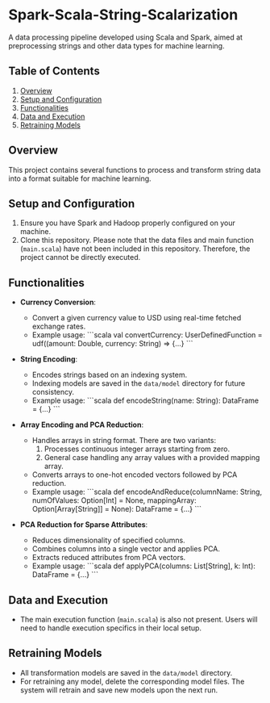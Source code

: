 # Spark-Scala-String-Scalarization

A data processing pipeline developed using Scala and Spark, aimed at preprocessing strings and other data types for machine learning.

## Table of Contents

1. [Overview](#overview)
2. [Setup and Configuration](#setup-and-configuration)
3. [Functionalities](#functionalities)
4. [Data and Execution](#data-and-execution)
5. [Retraining Models](#retraining-models)

## Overview

This project contains several functions to process and transform string data into a format suitable for machine learning.

## Setup and Configuration

1. Ensure you have Spark and Hadoop properly configured on your machine.
2. Clone this repository. Please note that the data files and main function (`main.scala`) have not been included in this repository. Therefore, the project cannot be directly executed.

## Functionalities

- **Currency Conversion**:
    - Convert a given currency value to USD using real-time fetched exchange rates.
    - Example usage:
      \```scala
      val convertCurrency: UserDefinedFunction = udf((amount: Double, currency: String) => {...}
      \```

- **String Encoding**:
    - Encodes strings based on an indexing system.
    - Indexing models are saved in the `data/model` directory for future consistency.
    - Example usage:
      \```scala
      def encodeString(name: String): DataFrame = {...}
      \```

- **Array Encoding and PCA Reduction**:
    - Handles arrays in string format. There are two variants:
        1. Processes continuous integer arrays starting from zero.
        2. General case handling any array values with a provided mapping array.
    - Converts arrays to one-hot encoded vectors followed by PCA reduction.
    - Example usage:
      \```scala
      def encodeAndReduce(columnName: String, numOfValues: Option[Int] = None, mappingArray: Option[Array[String]] = None): DataFrame = {...}
      \```

- **PCA Reduction for Sparse Attributes**:
    - Reduces dimensionality of specified columns.
    - Combines columns into a single vector and applies PCA.
    - Extracts reduced attributes from PCA vectors.
    - Example usage:
      \```scala
      def applyPCA(columns: List[String], k: Int): DataFrame = {...}
      \```

## Data and Execution

- The main execution function (`main.scala`) is also not present. Users will need to handle execution specifics in their local setup.

## Retraining Models

- All transformation models are saved in the `data/model` directory.
- For retraining any model, delete the corresponding model files. The system will retrain and save new models upon the next run.
